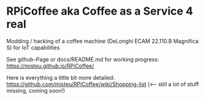 # RPiCoffee aka Coffee as a Service 4 real
Modding / hacking of a coffee machine (DeLonghi ECAM 22.110.B Magnifica S) for IoT capabilities 

See github-Page or docs/README.md for working progress: https://misteu.github.io/RPiCoffee/

Here is everything a little bit more detailed: https://github.com/misteu/RPiCoffee/wiki/Shopping-list (<-- still a lot of stuff missing, coming soon!)
